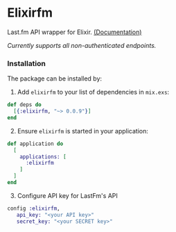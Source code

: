 # Elixirfm

Last.fm API wrapper for Elixir. [(Documentation)](https://hexdocs.pm/elixirfm/0.0.9)

_Currently supports all non-authenticated endpoints._

### Installation

The package can be installed by:

1. Add `elixirfm` to your list of dependencies in `mix.exs`:

  ```elixir
  def deps do
    [{:elixirfm, "~> 0.0.9"}]
  end
  ```

2. Ensure `elixirfm` is started in your application:

  ```elixir
  def application do
    [
      applications: [
        :elixirfm
      ]
    ]
  end
  ```

3. Configure API key for LastFm's API

  ```elixir
  config :elixirfm,
     api_key: "<your API key>"
     secret_key: "<your SECRET key>"
  ```

